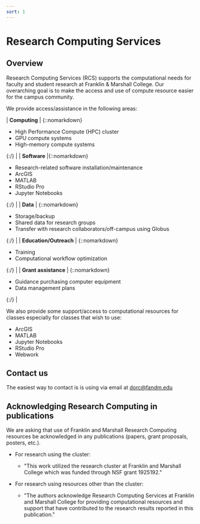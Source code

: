 ```yaml
---
sort: 1
---
```


# Research Computing Services

## Overview

Research Computing Services (RCS) supports the computational needs for faculty and student research at Franklin & Marshall College.
Our overarching goal is to make the access and use of compute resource easier for the campus community.

We provide access/assistance in the following areas:

| **Computing** | {::nomarkdown}<ul><li>High Performance Compute (HPC) cluster</li><li>GPU compute systems</li><li>High-memory compute systems</li></ul>{:/} |
| **Software** |{::nomarkdown}<ul><li>Research-related software installation/maintenance</li><li>ArcGIS</li><li>MATLAB</li><li>RStudio Pro</li><li>Jupyter Notebooks</li></ul>{:/} |
| **Data** | {::nomarkdown}<ul><li>Storage/backup</li><li>Shared data for research groups</li><li>Transfer with research collaborators/off-campus using Globus</li></ul>{:/} |
| **Education/Outreach** | {::nomarkdown}<ul><li>Training</li><li>Computational workflow optimization</li></ul>{:/} |
| **Grant assistance** | {::nomarkdown}<ul><li>Guidance purchasing computer equipment</li><li>Data management plans</li></ul>{:/} |

We also provide some support/access to computational resources for classes especially for classes that wish to use:

- ArcGIS
- MATLAB
- Jupyter Notebooks
- RStudio Pro
- Webwork

## Contact us

The easiest way to contact is is using via email at dorc@fandm.edu

## Acknowledging Research Computing in publications

We are asking that use of Franklin and Marshall Research Computing resources be acknowledged in any publications (papers, grant proposals, posters, etc.).

 - For research using the cluster:
   - "This work utilized the research cluster at Franklin and Marshall College which was funded through NSF grant 1925192."

- For research using resources other than the cluster:
  - "The authors acknowledge Research Computing Services at Franklin and Marshall College for providing computational resources and support that have contributed to the research results reported in this publication."
